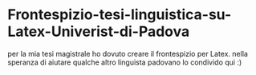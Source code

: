 # Frontespizio-tesi-linguistica-su-Latex-Univerist-di-Padova
per la mia tesi magistrale ho dovuto creare il frontespizio per Latex. nella speranza di aiutare qualche altro linguista padovano lo condivido qui :)
